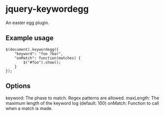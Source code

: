jquery-keywordegg
=================

An easter egg plugin.

## Example usage ##

    $(document).keywordegg({
    	"keyword": "foo ?bar",
    	"onMatch": function(matches) {
    		$("#foo").show();
    	}
    });


## Options ##
keyword: The phase to match. Regex patterns are allowed.
maxLength: The maximum length of the keyword log (default: 100)
onMatch: Function to call when a match is made.